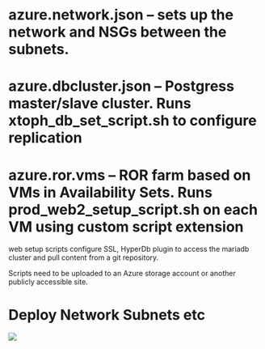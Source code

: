 #	azure.network.json – sets up the network and NSGs between the subnets.
#	azure.dbcluster.json – Postgress master/slave cluster. Runs xtoph_db_set_script.sh to configure replication
#	azure.ror.vms – ROR farm based on VMs in Availability Sets. Runs prod_web2_setup_script.sh on each VM using custom script extension



web setup scripts configure SSL, HyperDb plugin to access the mariadb cluster and pull content from a git repository.

Scripts need to be uploaded to an Azure storage account or another publicly accessible site.

# Deploy Network Subnets etc
<a href="https://portal.azure.com/#create/Microsoft.Template/uri/https%3A%2F%2Fraw.githubusercontent.com%2Fsrakesh28%2Fazure-ubuntu-ror-postgress%2Fmaster%2Fazure.network.json" target="_blank">
    <img src="http://azuredeploy.net/deploybutton.png"/>

</a>

